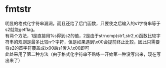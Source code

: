 # fmtstr  
明显的格式化字符串漏洞，而且还给了后门函数，只要使之后输入的s1字符串等于s2就能getflag。  
有两个方法，1是直接用%s得到s2的值，2是由于strncmp(str1,str2,n)函数比较字符串的规则是最多比较n个字符，但是如果遇到\x00会提前终止比较，因此只需要将s2的首字符覆盖成\x00后s1传入\x00即可  
此处采用了第二种方法（由于格式化字符串不熟练一开始第一种没写出来，现在写出来了）  

